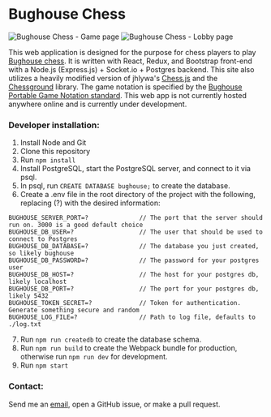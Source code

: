 # Bughouse Chess #

![Bughouse Chess - Game page](https://raw.githubusercontent.com/johndiiorio/bughouse/master/src/client/app/static/img/screenshots/gamePage.png)
![Bughouse Chess - Lobby page](https://raw.githubusercontent.com/johndiiorio/bughouse/master/src/client/app/static/img/screenshots/lobbyPage.png)

This web application is designed for the purpose for chess players to play [Bughouse chess](https://en.wikipedia.org/wiki/Bughouse_chess). It is written with React, Redux, and Bootstrap front-end with a Node.js (Express.js) + Socket.io + Postgres backend. This site also utilizes a heavily modified version of jhlywa's [Chess.js](https://github.com/jhlywa/chess.js) and the [Chessground](https://github.com/ornicar/chessground) library. The game notation is specified by the [Bughouse Portable Game Notation standard](http://bughousedb.com/Lieven_BPGN_Standard.txt). This web app is not currently hosted anywhere online and is currently under development.

### Developer installation: ###

1. Install Node and Git
2. Clone this repository
3. Run ```npm install```
4. Install PostgreSQL, start the PostgreSQL server, and connect to it via psql.
5. In psql, run ```CREATE DATABASE bughouse;``` to create the database.
6. Create a .env file in the root directory of the project with the following, replacing (?) with the desired information: <br>
```
BUGHOUSE_SERVER_PORT=?              // The port that the server should run on. 3000 is a good default choice
BUGHOUSE_DB_USER=?                  // The user that should be used to connect to Postgres
BUGHOUSE_DB_DATABASE=?              // The database you just created, so likely bughouse
BUGHOUSE_DB_PASSWORD=?              // The password for your postgres user
BUGHOUSE_DB_HOST=?                  // The host for your postgres db, likely localhost
BUGHOUSE_DB_PORT=?                  // The port for your postgres db, likely 5432
BUGHOUSE_TOKEN_SECRET=?             // Token for authentication. Generate something secure and random
BUGHOUSE_LOG_FILE=?                 // Path to log file, defaults to ./log.txt
```
7. Run ```npm run createdb``` to create the database schema.
8. Run ```npm run build``` to create the Webpack bundle for production, otherwise run ```npm run dev``` for development.
9. Run ```npm start```

### Contact: ###

Send me an [email](mailto:johnzdiiorio@gmail.com), open a GitHub issue, or make a pull request.
